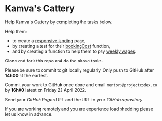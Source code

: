 # Kamva's Cattery

Help Kamva's Cattery by completing the tasks below.

Help them:

* to create a [responsive landing](./responsive_landing) page,
* by creating a test for their [bookingCost](./bookings_cost) function,
* and by creating a function to help them to pay [weekly wages](./weekly_wages).

Clone and fork this repo and do the above tasks.

Please be sure to commit to git locally regularly. Only push to GitHub after **14h00** at the earliest.

Commit your work to GitHub once done and email `mentors@projectcodex.co` by **16h00** latest on Friday 22 April 2022.

Send your *GitHub Pages* URL and the URL to your *GitHub repository* .

If you are working remotely and you are experience load shedding please let us know in advance.
